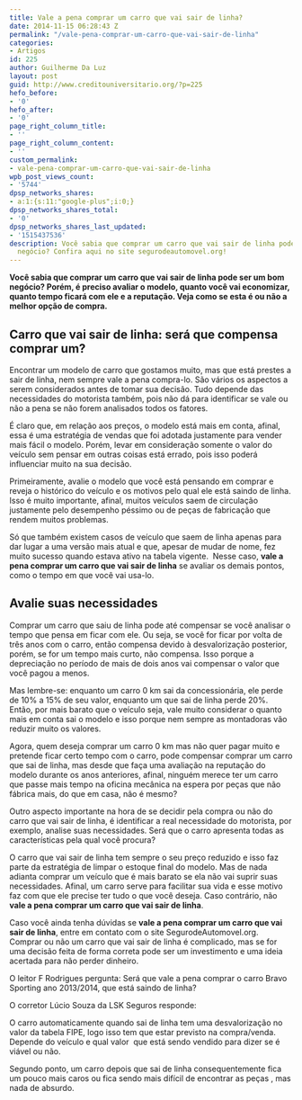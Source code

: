 ```yaml
---
title: Vale a pena comprar um carro que vai sair de linha?
date: 2014-11-15 06:28:43 Z
permalink: "/vale-pena-comprar-um-carro-que-vai-sair-de-linha"
categories:
- Artigos
id: 225
author: Guilherme Da Luz
layout: post
guid: http://www.creditouniversitario.org/?p=225
hefo_before:
- '0'
hefo_after:
- '0'
page_right_column_title:
- ''
page_right_column_content:
- ''
custom_permalink:
- vale-pena-comprar-um-carro-que-vai-sair-de-linha
wpb_post_views_count:
- '5744'
dpsp_networks_shares:
- a:1:{s:11:"google-plus";i:0;}
dpsp_networks_shares_total:
- '0'
dpsp_networks_shares_last_updated:
- '1515437536'
description: Você sabia que comprar um carro que vai sair de linha pode ser um bom
  negócio? Confira aqui no site segurodeautomovel.org!
---
```


<div id="b85a3468-a0ac-4253-a87d-f3db119c017d" class="vemmClicksWidget" >
</div>

**Você sabia que comprar um carro que vai sair de linha pode ser um bom negócio? Porém, é preciso avaliar o modelo, quanto você vai economizar, quanto tempo ficará com ele e a reputação. Veja como se esta é ou não a melhor opção de compra.**

## Carro que vai sair de linha: será que compensa comprar um?

Encontrar um modelo de carro que gostamos muito, mas que está prestes a sair de linha, nem sempre vale a pena compra-lo. São vários os aspectos a serem considerados antes de tomar sua decisão. Tudo depende das necessidades do motorista também, pois não dá para identificar se vale ou não a pena se não forem analisados todos os fatores.

É claro que, em relação aos preços, o modelo está mais em conta, afinal, essa é uma estratégia de vendas que foi adotada justamente para vender mais fácil o modelo. Porém, levar em consideração somente o valor do veículo sem pensar em outras coisas está errado, pois isso poderá influenciar muito na sua decisão.

Primeiramente, avalie o modelo que você está pensando em comprar e reveja o histórico do veículo e os motivos pelo qual ele está saindo de linha. Isso é muito importante, afinal, muitos veículos saem de circulação justamente pelo desempenho péssimo ou de peças de fabricação que rendem muitos problemas.

Só que também existem casos de veículo que saem de linha apenas para dar lugar a uma versão mais atual e que, apesar de mudar de nome, fez muito sucesso quando estava ativo na tabela vigente.  Nesse caso, **vale a pena comprar um carro que vai sair de linha** se avaliar os demais pontos, como o tempo em que você vai usa-lo.

## Avalie suas necessidades

Comprar um carro que saiu de linha pode até compensar se você analisar o tempo que pensa em ficar com ele. Ou seja, se você for ficar por volta de três anos com o carro, então compensa devido à desvalorização posterior, porém, se for um tempo mais curto, não compensa. Isso porque a depreciação no período de mais de dois anos vai compensar o valor que você pagou a menos.

Mas lembre-se: enquanto um carro 0 km sai da concessionária, ele perde de 10% a 15% de seu valor, enquanto um que sai de linha perde 20%. Então, por mais barato que o veículo seja, vale muito considerar o quanto mais em conta sai o modelo e isso porque nem sempre as montadoras vão reduzir muito os valores.

Agora, quem deseja comprar um carro 0 km mas não quer pagar muito e pretende ficar certo tempo com o carro, pode compensar comprar um carro que sai de linha, mas desde que faça uma avaliação na reputação do modelo durante os anos anteriores, afinal, ninguém merece ter um carro que passe mais tempo na oficina mecânica na espera por peças que não fábrica mais, do que em casa, não é mesmo?

Outro aspecto importante na hora de se decidir pela compra ou não do carro que vai sair de linha, é identificar a real necessidade do motorista, por exemplo, analise suas necessidades. Será que o carro apresenta todas as características pela qual você procura?

O carro que vai sair de linha tem sempre o seu preço reduzido e isso faz parte da estratégia de limpar o estoque final do modelo. Mas de nada adianta comprar um veículo que é mais barato se ela não vai suprir suas necessidades. Afinal, um carro serve para facilitar sua vida e esse motivo faz com que ele precise ter tudo o que você deseja. Caso contrário, não **vale a pena comprar um carro que vai sair de linha**.

Caso você ainda tenha dúvidas se **vale a pena comprar um carro que vai sair de linha**, entre em contato com o site SegurodeAutomovel.org. Comprar ou não um carro que vai sair de linha é complicado, mas se for uma decisão feita de forma correta pode ser um investimento e uma ideia acertada para não perder dinheiro.

O leitor F Rodrigues pergunta: Será que vale a pena comprar o carro Bravo Sporting ano 2013/2014, que está saindo de linha?

O corretor Lúcio Souza da LSK Seguros responde:

O carro automaticamente quando sai de linha tem uma desvalorização no valor da tabela FIPE, logo isso tem que estar previsto na compra/venda. Depende do veículo e qual valor  que está sendo vendido para dizer se é viável ou não.

Segundo ponto, um carro depois que sai de linha consequentemente fica um pouco mais caros ou fica sendo mais difícil de encontrar as peças , mas nada de absurdo.

&nbsp;

&nbsp;

&nbsp;

&nbsp;